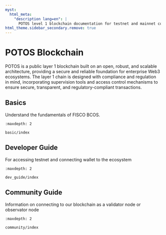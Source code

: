```yaml
---
myst:
  html_meta:
    "description lang=en": |
      POTOS level 1 blockchain documentation for testnet and mainnet connectivity.
html_theme.sidebar_secondary.remove: true
---
```

# POTOS Blockchain

POTOS is a public layer 1 blockchain built on an open, robust, and scalable architecture, providing a secure and reliable foundation for enterprise Web3 ecosystems. The layer 1 chain is designed with compliance and regulation in mind, incorporating supervision tools and access control mechanisms to ensure secure, transparent, and regulatory-compliant transactions.


## Basics

Understand the fundamentals of FISCO BCOS.
```{toctree}
:maxdepth: 2

basic/index
```

## Developer Guide

For accessing testnet and connecting wallet to the ecosystem

```{toctree}
:maxdepth: 2

dev_guide/index
```

## Community Guide

Information on connecting to our blockchain as a validator node or observator node

```{toctree}
:maxdepth: 2

community/index
```
